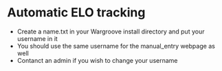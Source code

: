 # Automatic ELO tracking
- Create a name.txt in your Wargroove install directory and put your username in it
- You should use the same username for the manual_entry webpage as well
- Contanct an admin if you wish to change your username
